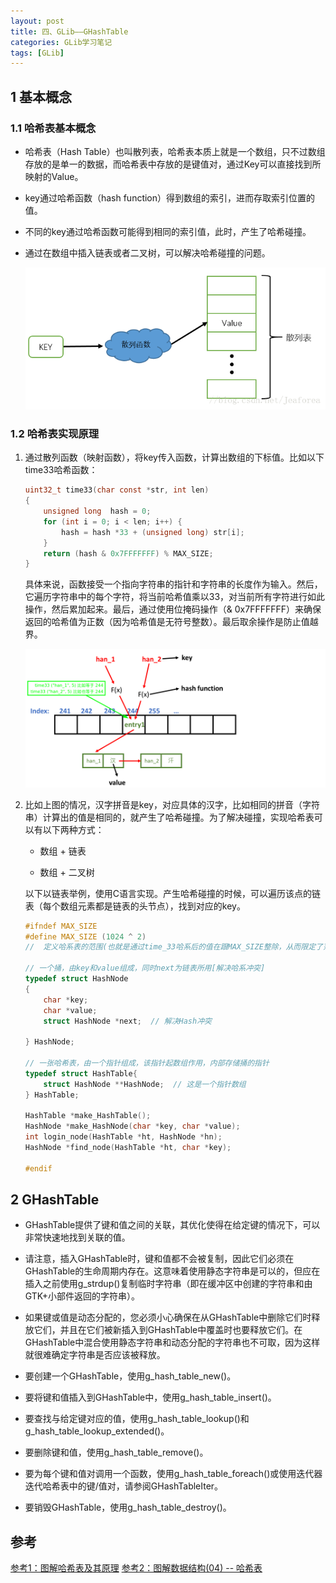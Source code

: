 ```yaml
---
layout: post
title: 四、GLib——GHashTable
categories: GLib学习笔记
tags: [GLib]
---
```



## 1 基本概念

### 1.1 哈希表基本概念

- 哈希表（Hash Table）也叫散列表，哈希表本质上就是一个数组，只不过数组存放的是单一的数据，而哈希表中存放的是键值对，通过Key可以直接找到所映射的Value。

- key通过哈希函数（hash function）得到数组的索引，进而存取索引位置的值。

- 不同的key通过哈希函数可能得到相同的索引值，此时，产生了哈希碰撞。

- 通过在数组中插入链表或者二叉树，可以解决哈希碰撞的问题。

  ![alt text](image-1.png)

### 1.2 哈希表实现原理

1. 通过散列函数（映射函数），将key传入函数，计算出数组的下标值。比如以下time33哈希函数：

    ```c
    uint32_t time33(char const *str, int len) 
    { 
        unsigned long  hash = 0; 
        for (int i = 0; i < len; i++) { 
            hash = hash *33 + (unsigned long) str[i]; 
        } 
        return (hash & 0x7FFFFFFF) % MAX_SIZE; 
    }
    ```

    具体来说，函数接受一个指向字符串的指针和字符串的长度作为输入。然后，它遍历字符串中的每个字符，将当前哈希值乘以33，对当前所有字符进行如此操作，然后累加起来。最后，通过使用位掩码操作（& 0x7FFFFFFF）来确保返回的哈希值为正数（因为哈希值是无符号整数）。最后取余操作是防止值越界。

    ![alt text](image.png)

2. 比如上图的情况，汉字拼音是key，对应具体的汉字，比如相同的拼音（字符串）计算出的值是相同的，就产生了哈希碰撞。为了解决碰撞，实现哈希表可以有以下两种方式：
    - 数组 + 链表
    
    - 数组 + 二叉树

    以下以链表举例，使用C语言实现。产生哈希碰撞的时候，可以遍历该点的链表（每个数组元素都是链表的头节点），找到对应的key。

    ```c
    #ifndef MAX_SIZE
    #define MAX_SIZE (1024 ^ 2)
    //  定义哈系表的范围(也就是通过time_33哈系后的值在跟MAX_SIZE整除，从而限定了范围)

    // 一个捅，由key和value组成，同时next为链表所用[解决哈系冲突]
    typedef struct HashNode
    {
        char *key;
        char *value;
        struct HashNode *next;  // 解决Hash冲突

    } HashNode;

    // 一张哈希表，由一个指针组成，该指针起数组作用，内部存储捅的指针
    typedef struct HashTable{
        struct HashNode **HashNode;  // 这是一个指针数组
    } HashTable;

    HashTable *make_HashTable();
    HashNode *make_HashNode(char *key, char *value);
    int login_node(HashTable *ht, HashNode *hn);
    HashNode *find_node(HashTable *ht, char *key);

    #endif

    ```

## 2 GHashTable

- GHashTable提供了键和值之间的关联，其优化使得在给定键的情况下，可以非常快速地找到关联的值。

- 请注意，插入GHashTable时，键和值都不会被复制，因此它们必须在GHashTable的生命周期内存在。这意味着使用静态字符串是可以的，但应在插入之前使用g_strdup()复制临时字符串（即在缓冲区中创建的字符串和由GTK+小部件返回的字符串）。

- 如果键或值是动态分配的，您必须小心确保在从GHashTable中删除它们时释放它们，并且在它们被新插入到GHashTable中覆盖时也要释放它们。在GHashTable中混合使用静态字符串和动态分配的字符串也不可取，因为这样就很难确定字符串是否应该被释放。

- 要创建一个GHashTable，使用g_hash_table_new()。

- 要将键和值插入到GHashTable中，使用g_hash_table_insert()。

- 要查找与给定键对应的值，使用g_hash_table_lookup()和g_hash_table_lookup_extended()。

- 要删除键和值，使用g_hash_table_remove()。

- 要为每个键和值对调用一个函数，使用g_hash_table_foreach()或使用迭代器迭代哈希表中的键/值对，请参阅GHashTableIter。

- 要销毁GHashTable，使用g_hash_table_destroy()。





## 参考

[参考1：图解哈希表及其原理](https://www.cnblogs.com/Steven-HU/p/14505316.html)
[参考2：图解数据结构(04) -- 哈希表](https://blog.csdn.net/jianghao233/article/details/103772274)